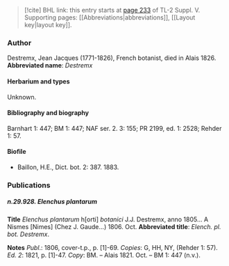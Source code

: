 > [!cite] BHL link: this entry starts at [page 233](https://www.biodiversitylibrary.org/page/33259279) of TL-2 Suppl. V.
> Supporting pages: [[Abbreviations|abbreviations]], [[Layout key|layout key]].

### Author

Destremx, Jean Jacques (1771-1826), French botanist, died in Alais 1826. 
**Abbreviated name**: *Destremx*

#### Herbarium and types

Unknown.

#### Bibliography and biography

Barnhart 1: 447; BM 1: 447; NAF ser. 2. 3: 155; PR 2199, ed. 1: 2528; Rehder 1: 57.

#### Biofile

- Baillon, H.E., Dict. bot. 2: 387. 1883.

### Publications

##### n.29.928. Elenchus plantarum

**Title**
*Elenchus plantarum* h\[orti\] *botanici* J.J. Destremx, anno 1805... A Nismes \[Nimes\] (Chez J. Gaude...) 1806. Oct.
**Abbreviated title**: *Elench. pl. bot. Destremx*.

**Notes**
*Publ*.: 1806, cover-t.p., p. \[1\]-69. *Copies*: G, HH, NY, (Rehder 1: 57).
*Ed. 2*: 1821, p. \[1\]-47. *Copy*: BM. – Alais 1821. Oct. – BM 1: 447 (n.v.).

